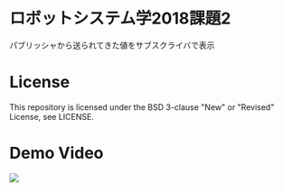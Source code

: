 # ロボットシステム学2018課題2
パブリッシャから送られてきた値をサブスクライバで表示

# License
This repository is licensed under the BSD 3-clause "New" or "Revised" License, see LICENSE.

# Demo Video
[![](https://img.youtube.com/vi/bYdv_tTbaAw/0.jpg)](https://www.youtube.com/watch?v=bYdv_tTbaAw)
